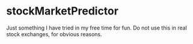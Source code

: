 # stockMarketPredictor
Just something I have tried in my free time for fun. Do not use this in real stock exchanges, for obvious reasons.
